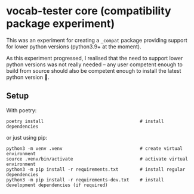 # vocab-tester core (compatibility package experiment)
This was an experiment for creating a `_compat` package providing support for lower python versions (python3.9+ at the moment).
  
As this experiment progressed, I realised that the need to support lower python versions was not really needed – 
any user competent enough to build from source should also be competent enough to install the latest python version :slightly_smiling_face:.


## Setup
With poetry:
```shell
poetry install                                    # install dependencies
```
or just using pip:
```shell
python3 -m venv .venv                             # create virtual environment
source .venv/bin/activate                         # activate virtual environment
python3 -m pip install -r requirements.txt        # install regular dependencies
python3 -m pip install -r requirements-dev.txt    # install development dependencies (if required)
```
